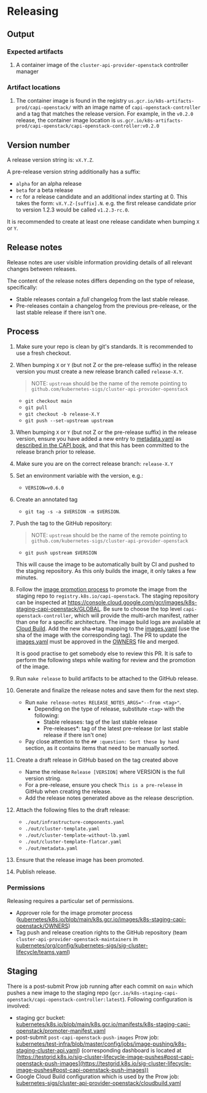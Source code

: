 
# Releasing

## Output

### Expected artifacts

1. A container image of the `cluster-api-provider-openstack` controller manager

### Artifact locations

1. The container image is found in the registry `us.gcr.io/k8s-artifacts-prod/capi-openstack/` with an image
   name of `capi-openstack-controller` and a tag that matches the release version. For
   example, in the `v0.2.0` release, the container image location is
   `us.gcr.io/k8s-artifacts-prod/capi-openstack/capi-openstack-controller:v0.2.0`

## Version number

A release version string is: `vX.Y.Z`.

A pre-release version string additionally has a suffix:
- `alpha` for an alpha release
- `beta` for a beta release
- `rc` for a release candidate
and an additional index starting at 0. This takes the form: `vX.Y.Z-[suffix].N`. e.g. the first release candidate prior
to version 1.2.3 would be called `v1.2.3-rc.0`.

It is recommended to create at least one release candidate when bumping `X` or `Y`.

## Release notes

Release notes are user visible information providing details of all relevant changes between releases.

The content of the release notes differs depending on the type of release, specifically:

- Stable releases contain a *full* changelog from the last stable release.
- Pre-releases contain a changelog from the previous pre-release, or the last stable release if there isn't one.

## Process

1. Make sure your repo is clean by git's standards. It is recommended to use a fresh checkout.
1. When bumping `X` or `Y` (but not Z or the pre-release suffix) in the release version you must create a new release branch called `release-X.Y`.
   > NOTE: `upstream` should be the name of the remote pointing to `github.com/kubernetes-sigs/cluster-api-provider-openstack`
    - `git checkout main`
    - `git pull`
    - `git checkout -b release-X.Y`
    - `git push --set-upstream upstream`
1. When bumping `X` or `Y` (but not Z or the pre-release suffix) in the release version, ensure you have added a new
   entry to [metadata.yaml](https://github.com/kubernetes-sigs/cluster-api-provider-openstack/blob/main/metadata.yaml)
   as [described in the CAPI book](https://cluster-api.sigs.k8s.io/clusterctl/provider-contract.html#metadata-yaml), and
   that this has been committed to the release branch prior to release.
1. Make sure you are on the correct release branch: `release-X.Y`
1. Set an environment variable with the version, e.g.:
    - `VERSION=v0.6.0`
1. Create an annotated tag
    - `git tag -s -a $VERSION -m $VERSION`.
1. Push the tag to the GitHub repository:
   > NOTE: `upstream` should be the name of the remote pointing to `github.com/kubernetes-sigs/cluster-api-provider-openstack`
    - `git push upstream $VERSION`

   This will cause the image to be automatically built by CI and pushed to the staging repository. As this only builds
   the image, it only takes a few minutes.
1. Follow the [image promotion process](https://github.com/kubernetes/k8s.io/tree/main/k8s.gcr.io#image-promoter) to promote the image from the staging repo to `registry.k8s.io/capi-openstack`.
   The staging repository can be inspected at https://console.cloud.google.com/gcr/images/k8s-staging-capi-openstack/GLOBAL. Be
   sure to choose the top level `capi-openstack-controller`, which will provide the multi-arch manifest, rather than one for a specific architecture.
   The image build logs are available at [Cloud Build](https://console.cloud.google.com/cloud-build/builds?project=k8s-staging-capi-openstack).
   Add the new sha=>tag mapping to the [images.yaml](https://github.com/kubernetes/k8s.io/edit/main/k8s.gcr.io/images/k8s-staging-capi-openstack/images.yaml) (use the sha of the image with the corresponding tag). The PR to update the [images.yaml](https://github.com/kubernetes/k8s.io/edit/main/k8s.gcr.io/images/k8s-staging-capi-openstack/images.yaml) must be approved in the [OWNERS](https://github.com/kubernetes/k8s.io/blob/main/k8s.gcr.io/images/k8s-staging-capi-openstack/OWNERS) file and merged.

   It is good practise to get somebody else to review this PR. It is safe to perform the following steps while waiting
   for review and the promotion of the image.
1. Run `make release` to build artifacts to be attached to the GitHub release.
1. Generate and finalize the release notes and save them for the next step.
   - Run `make release-notes RELEASE_NOTES_ARGS="--from <tag>"`.
     - Depending on the type of release, substitute `<tag>` with the following:
       - Stable releases: tag of the last stable release
       - Pre-releases*: tag of the latest pre-release (or last stable release if there isn't one)
   - Pay close attention to the `## :question: Sort these by hand` section, as it contains items that need to be manually sorted.
1. Create a draft release in GitHub based on the tag created above
    - Name the release `Release [VERSION]` where VERSION is the full version string.
    - For a pre-release, ensure you check `This is a pre-release` in GitHub when creating the release.
    - Add the release notes generated above as the release description.
1. Attach the following files to the draft release:
    - `./out/infrastructure-components.yaml`
    - `./out/cluster-template.yaml`
    - `./out/cluster-template-without-lb.yaml`
    - `./out/cluster-template-flatcar.yaml`
    - `./out/metadata.yaml`
1. Ensure that the release image has been promoted.
1. Publish release.

### Permissions

Releasing requires a particular set of permissions.

* Approver role for the image promoter process ([kubernetes/k8s.io/blob/main/k8s.gcr.io/images/k8s-staging-capi-openstack/OWNERS](https://github.com/kubernetes/k8s.io/blob/main/k8s.gcr.io/images/k8s-staging-capi-openstack/OWNERS))
* Tag push and release creation rights to the GitHub repository (team `cluster-api-provider-openstack-maintainers` in [kubernetes/org/config/kubernetes-sigs/sig-cluster-lifecycle/teams.yaml](https://github.com/kubernetes/org/blob/main/config/kubernetes-sigs/sig-cluster-lifecycle/teams.yaml))

## Staging

There is a post-submit Prow job running after each commit on `main` which pushes a new image to the staging repo (`gcr.io/k8s-staging-capi-openstack/capi-openstack-controller:latest`). Following configuration is involved:
* staging gcr bucket: [kubernetes/k8s.io/blob/main/k8s.gcr.io/manifests/k8s-staging-capi-openstack/promoter-manifest.yaml](https://github.com/kubernetes/k8s.io/blob/main/k8s.gcr.io/manifests/k8s-staging-capi-openstack/promoter-manifest.yaml)
* post-submit `post-capi-openstack-push-images` Prow job: [kubernetes/test-infra/blob/master/config/jobs/image-pushing/k8s-staging-cluster-api.yaml](https://github.com/kubernetes/test-infra/blob/master/config/jobs/image-pushing/k8s-staging-cluster-api.yaml)) (corresponding dashboard is located at [https://testgrid.k8s.io/sig-cluster-lifecycle-image-pushes#post-capi-openstack-push-images](https://testgrid.k8s.io/sig-cluster-lifecycle-image-pushes#post-capi-openstack-push-images))
* Google Cloud Build configuration which is used by the Prow job: [kubernetes-sigs/cluster-api-provider-openstack/cloudbuild.yaml](https://github.com/kubernetes-sigs/cluster-api-provider-openstack/blob/main/cloudbuild.yaml)
